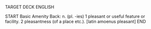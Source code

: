 TARGET DECK
ENGLISH

START
Basic
Amenity
Back: n. (pl. -ies) 1 pleasant or useful feature or facility. 2 pleasantness (of a place etc.). [latin amoenus pleasant]
END
